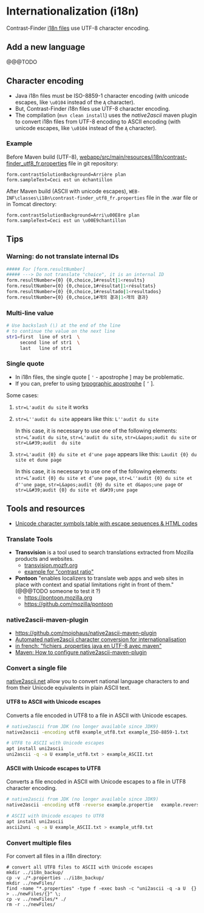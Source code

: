 # Internationalization (i18n)

Contrast-Finder [i18n files](https://github.com/Asqatasun/Contrast-Finder/tree/develop/webapp/src/main/resources/i18n) use UTF-8 character encoding.

## Add a new language
@@@TODO

## Character encoding

- Java i18n files must be ISO-8859-1  character encoding (with unicode escapes, like `\u0104` instead of the `Ą` character).
- But, Contrast-Finder i18n files use UTF-8 character encoding.
- The compilation (`mvn clean install`) uses the *native2ascii* maven plugin to convert i18n files from UTF-8 encoding to ASCII encoding (with unicode escapes, like `\u0104` instead of the `Ą` character).

### Example

Before Maven build (UTF-8),
 [webapp/src/main/resources/i18n/contrast-finder_utf8_fr.properties](https://github.com/Asqatasun/Contrast-Finder/blob/develop/webapp/src/main/resources/i18n/contrast-finder_utf8_fr.properties) file in git repository:
```
form.contrastSolutionBackground=Arrière plan
form.sampleText=Ceci est un échantillon
```

After Maven build (ASCII with unicode escapes),
 `WEB-INF\classes\i18n\contrast-finder_utf8_fr.properties` file in the .war file or in Tomcat directory:
```
form.contrastSolutionBackground=Arri\u00E8re plan
form.sampleText=Ceci est un \u00E9chantillon
```

## Tips

### Warning: do not translate internal IDs
```bash
##### For [form.resultNumber]
##### ---> Do not translate "choice", it is an internal ID
form.resultNumber={0} {0,choice,1#result|1<results}
form.resultNumber={0} {0,choice,1#résultat|1<résultats}
form.resultNumber={0} {0,choice,1#resultado|1<resultados}
form.resultNumber={0} {0,choice,1#개의 결과|1<개의 결과}
```

### Multi-line value
```bash
# Use backslash (\) at the end of the line
# to continue the value on the next line
str1=first  line of str1  \
     second line of str1  \
     last   line of str1
```

### Single quote 

- In i18n files, the single quote [ `'` - apostrophe ] may be problematic.
- If you can, prefer to using [typographic apostrophe](https://en.wikipedia.org/wiki/Apostrophe#Entering_apostrophes) [ `’` ].
 
Some cases:

1. `str=L'audit du site`
    it works
2. `str=L''audit du site`
    appears like this: `L''audit du site`
    
    In this case, it is necessary to use one of the following elements:
    `str=L’audit du site`,
    `str=L'audit du site`,
    `str=L&apos;audit du site` or
    `str=L&#39;audit  du site`

3. `str=L'audit {0} du site et d'une page`
    appears like this: `Laudit {0} du site et dune page`
    
    In this case, it is necessary to use one of the following elements:
    `str=L’audit {0} du site et d’une page`,
    `str=L''audit {0} du site et d''une page`,
    `str=L&apos;audit {0} du site et d&apos;une page` or
    `str=L&#39;audit {0} du site et d&#39;une page`


## Tools and resources
- [Unicode character symbols table with escape sequences & HTML codes](https://www.rapidtables.com/code/text/unicode-characters.html)

### Translate Tools
* **Transvision** is a tool used to search translations extracted from Mozilla products and websites.
     * [transvision.mozfr.org](https://transvision.mozfr.org/)
     * [example for "contrast ratio"](https://transvision.mozfr.org/?recherche=contrast+ratio&repo=gecko_strings&sourcelocale=en-US&locale=fr&search_type=strings)
* **Pontoon** "enables localizers to translate web apps and web sites in place with context and spatial limitations right in front of them." (@@@TODO someone to test it ?)
    * https://pontoon.mozilla.org
    * https://github.com/mozilla/pontoon


### native2ascii-maven-plugin
- https://github.com/mojohaus/native2ascii-maven-plugin
- [Automated native2ascii character conversion for internationalisation ](https://davidsimpson.me/2015/03/04/automated-native2ascii-character-conversion-internationalization-atlassian-add-ons/)
- [in french: "fichiers .properties java en UTF-8 avec maven"](https://blog.crafting-labs.fr/2010/09/25/fichiers-properties-java-en-utf-8-avec-maven/)
- [Maven: How to configure native2ascii-maven-plugin](https://stackoverflow.com/questions/7105039/maven-how-to-configure-native2ascii-maven-plugin?rq=1)


### Convert a single file

[native2ascii.net](https://native2ascii.net/) allow you to convert national language characters to and from their Unicode equivalents in plain ASCII text.

#### UTF8 to ASCII with Unicode escapes
Converts a file encoded in UTF8 to a file in ASCII with Unicode escapes.
```bash
# native2ascii from JDK (no longer available since JDK9)
native2ascii -encoding utf8 example_utf8.txt example_ISO-8859-1.txt

# UTF8 to ASCII with Unicode escapes 
apt install uni2ascii
uni2ascii -q -a U example_utf8.txt > example_ASCII.txt
```

#### ASCII with Unicode escapes to UTF8
Converts a file encoded in ASCII with Unicode escapes to a file in UTF8 character encoding.
```bash
# native2ascii from JDK (no longer available since JDK9)
native2ascii -encoding utf8 -reverse example.propertie   example.reverse.utf8.txt

# ASCII with Unicode escapes to UTF8
apt install uni2ascii
ascii2uni -q -a U example_ASCII.txt > example_utf8.txt
```

### Convert multiple files

For convert all files in a i18n directory:
```
# convert all UTF8 files to ASCII with Unicode escapes
mkdir ../i18n_backup/
cp -v ./*.properties ../i18n_backup/
mkdir ../newFiles/
find -name "*.properties" -type f -exec bash -c "uni2ascii -q -a U  {} > ../newFiles/{}" \;
cp -v ../newFiles/* ./
rm -r ../newFiles/
```


